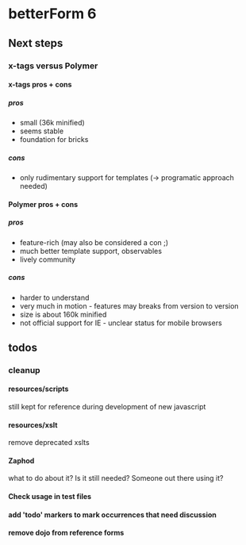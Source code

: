 # betterForm 6

## Next steps

### x-tags versus Polymer

#### x-tags pros + cons

##### pros
* small (36k minified)
* seems stable
* foundation for bricks

##### cons
* only rudimentary support for templates (-> programatic approach needed)

#### Polymer pros + cons

##### pros

* feature-rich (may also be considered a con ;)
* much better template support, observables
* lively community

##### cons

* harder to understand
* very much in motion - features may breaks from version to version
* size is about 160k minified
* not official support for IE - unclear status for mobile browsers 



## todos

### cleanup

#### resources/scripts
still kept for reference during development of new javascript

#### resources/xslt
remove deprecated xslts

#### Zaphod
what to do about it? Is it still needed? Someone out there using it?

#### Check usage in test files

#### add 'todo' markers to mark occurrences that need discussion

#### remove dojo from reference forms

